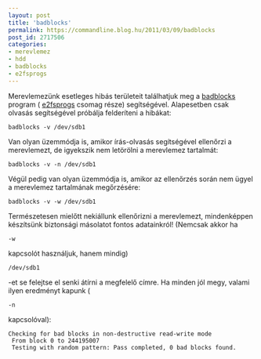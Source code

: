 ```yaml
---
layout: post
title: 'badblocks'
permalink: https://commandline.blog.hu/2011/03/09/badblocks
post_id: 2717506
categories: 
- merevlemez
- hdd
- badblocks
- e2fsprogs
---
```


Merevlemezünk esetleges hibás területeit találhatjuk meg a 
[badblocks](http://en.wikipedia.org/wiki/Badblocks) program (
[e2fsprogs](http://e2fsprogs.sourceforge.net/) csomag része) segítségével. 
Alapesetben csak olvasás segítségével próbálja felderíteni a hibákat: 
```
badblocks -v /dev/sdb1
``` 
Van olyan üzemmódja is, amikor írás-olvasás segítségével ellenőrzi a merevlemezt, de igyekszik nem letörölni a merevlemez tartalmát: 
```
badblocks -v -n /dev/sdb1
``` 
Végül pedig van olyan üzemmódja is, amikor az ellenőrzés során nem ügyel a merevlemez tartalmának megőrzésére: 
```
badblocks -v -w /dev/sdb1
``` 
Természetesen mielőtt nekiállunk ellenőrizni a merevlemezt, mindenképpen készítsünk biztonsági másolatot fontos adatainkról! (Nemcsak akkor ha 
```
-w
```
 kapcsolót használjuk, hanem mindig) 
```
/dev/sdb1
```
-et se felejtse el senki átírni a megfelelő címre. 
Ha minden jól megy, valami ilyen eredményt kapunk (
```
-n
```
 kapcsolóval): 
```
Checking for bad blocks in non-destructive read-write mode
 From block 0 to 244195007
 Testing with random pattern: Pass completed, 0 bad blocks found.
```
  
